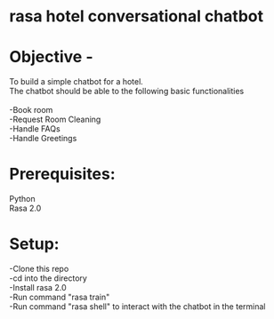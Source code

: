 # rasa hotel conversational chatbot

# Objective - 
To build a simple chatbot for a hotel. </br>
The chatbot should be able to the following basic functionalities </br> <br>
-Book room <br>
-Request Room Cleaning <br>
-Handle FAQs <br>
-Handle Greetings

# Prerequisites:
Python <br>
Rasa 2.0

# Setup:

-Clone this repo <br>
-cd into the directory <br>
-Install rasa 2.0 <br>
-Run command "rasa train"  <br>
-Run command "rasa shell" to interact with the chatbot in the terminal  <br>
